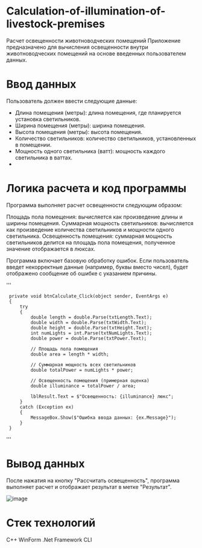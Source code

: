 # Calculation-of-illumination-of-livestock-premises
Расчет освещенности животноводческих помещений
Приложение предназначено для вычисления освещенности внутри животноводческих помещений на основе введенных пользователем данных.

# Ввод данных
Пользователь должен ввести следующие данные:

- Длина помещения (метры): длина помещения, где планируется установка светильников.
- Ширина помещения (метры): ширина помещения.
- Высота помещения (метры): высота помещения.
- Количество светильников: количество светильников, установленных в помещении.
- Мощность одного светильника (ватт): мощность каждого светильника в ваттах.
- 
# Логика расчета и код программы
Программа выполняет расчет освещенности следующим образом:

Площадь пола помещения: вычисляется как произведение длины и ширины помещения.
Суммарная мощность светильников: вычисляется как произведение количества светильников и мощности одного светильника.
Освещенность помещения: суммарная мощность светильников делится на площадь пола помещения, полученное значение отображается в люксах.

Программа включает базовую обработку ошибок. Если пользователь введет некорректные данные (например, буквы вместо чисел), будет отображено сообщение об ошибке с указанием причины.

'''

     private void btnCalculate_Click(object sender, EventArgs e)
     {
         try
         {
             double length = double.Parse(txtLength.Text);
             double width = double.Parse(txtWidth.Text);
             double height = double.Parse(txtHeight.Text);
             int numLights = int.Parse(txtNumLights.Text);
             double power = double.Parse(txtPower.Text);

             // Площадь пола помещения
             double area = length * width;

             // Суммарная мощность всех светильников
             double totalPower = numLights * power;

             // Освещенность помещения (примерная оценка)
             double illuminance = totalPower / area;

             lblResult.Text = $"Освещенность: {illuminance} люкс";
         }
         catch (Exception ex)
         {
             MessageBox.Show($"Ошибка ввода данных: {ex.Message}");
         }
     }
'''

# Вывод данных

После нажатия на кнопку "Рассчитать освещенность", программа выполняет расчет и отображает результат в метке "Результат".

![image](https://github.com/user-attachments/assets/28b704b1-6386-405e-a804-be92cf3832bb)

# Стек технологий
C++
WinForm
.Net Framework
CLI




